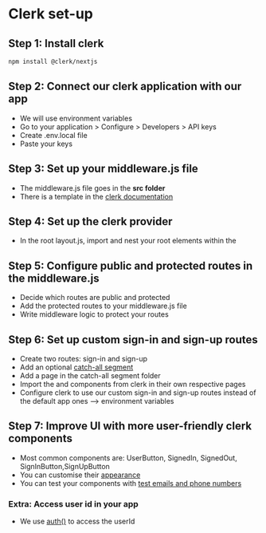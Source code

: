 # Clerk set-up

## Step 1: Install clerk

```bash
npm install @clerk/nextjs
```

## Step 2: Connect our clerk application with our app

- We will use environment variables
- Go to your application > Configure > Developers > API keys
- Create .env.local file
- Paste your keys

## Step 3: Set up your middleware.js file

- The middleware.js file goes in the **src folder**
- There is a template in the [clerk documentation](https://clerk.com/docs/reference/nextjs/clerk-middleware)

## Step 4: Set up the clerk provider

- In the root layout.js, import and nest your root elements within the <ClerkProvider>

## Step 5: Configure public and protected routes in the middleware.js

- Decide which routes are public and protected
- Add the protected routes to your middleware.js file
- Write middleware logic to protect your routes

## Step 6: Set up custom sign-in and sign-up routes

- Create two routes: sign-in and sign-up
- Add an optional [catch-all segment](https://nextjs.org/docs/app/api-reference/file-conventions/dynamic-routes#catch-all-segments)
- Add a page in the catch-all segment folder
- Import the <SignUp> and <SignIn> components from clerk in their own respective pages
- Configure clerk to use our custom sign-in and sign-up routes instead of the default app ones --> environment variables

## Step 7: Improve UI with more user-friendly clerk components

- Most common components are: UserButton, SignedIn, SignedOut, SignInButton,SignUpButton
- You can customise their [appearance](https://clerk.com/docs/guides/customizing-clerk/appearance-prop/overview)
- You can test your components with [test emails and phone numbers](https://clerk.com/docs/guides/development/testing/test-emails-and-phones#email-addresses)

### Extra: Access user id in your app

- We use [auth()](https://clerk.com/docs/reference/nextjs/app-router/auth) to access the userId
